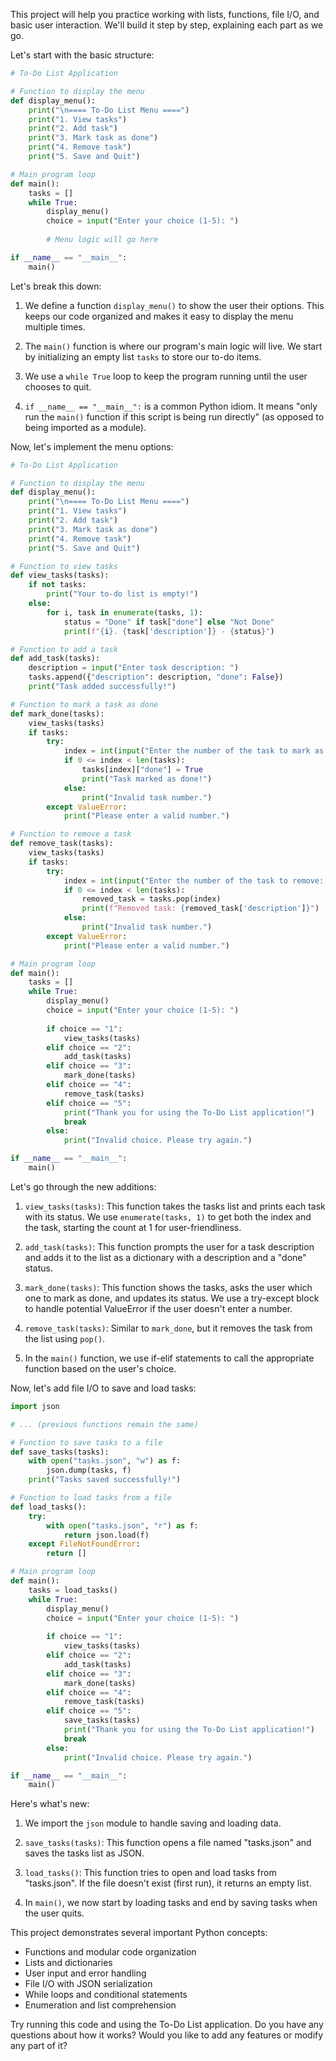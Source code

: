This project will help you practice working with lists, functions, file I/O, and basic user interaction. We'll build it step by step, explaining each part as we go.

Let's start with the basic structure:

```python
# To-Do List Application

# Function to display the menu
def display_menu():
    print("\n==== To-Do List Menu ====")
    print("1. View tasks")
    print("2. Add task")
    print("3. Mark task as done")
    print("4. Remove task")
    print("5. Save and Quit")

# Main program loop
def main():
    tasks = []
    while True:
        display_menu()
        choice = input("Enter your choice (1-5): ")
        
        # Menu logic will go here

if __name__ == "__main__":
    main()
```

Let's break this down:

1. We define a function `display_menu()` to show the user their options. This keeps our code organized and makes it easy to display the menu multiple times.

2. The `main()` function is where our program's main logic will live. We start by initializing an empty list `tasks` to store our to-do items.

3. We use a `while True` loop to keep the program running until the user chooses to quit.

4. `if __name__ == "__main__":` is a common Python idiom. It means "only run the `main()` function if this script is being run directly" (as opposed to being imported as a module).

Now, let's implement the menu options:

```python
# To-Do List Application

# Function to display the menu
def display_menu():
    print("\n==== To-Do List Menu ====")
    print("1. View tasks")
    print("2. Add task")
    print("3. Mark task as done")
    print("4. Remove task")
    print("5. Save and Quit")

# Function to view tasks
def view_tasks(tasks):
    if not tasks:
        print("Your to-do list is empty!")
    else:
        for i, task in enumerate(tasks, 1):
            status = "Done" if task["done"] else "Not Done"
            print(f"{i}. {task['description']} - {status}")

# Function to add a task
def add_task(tasks):
    description = input("Enter task description: ")
    tasks.append({"description": description, "done": False})
    print("Task added successfully!")

# Function to mark a task as done
def mark_done(tasks):
    view_tasks(tasks)
    if tasks:
        try:
            index = int(input("Enter the number of the task to mark as done: ")) - 1
            if 0 <= index < len(tasks):
                tasks[index]["done"] = True
                print("Task marked as done!")
            else:
                print("Invalid task number.")
        except ValueError:
            print("Please enter a valid number.")

# Function to remove a task
def remove_task(tasks):
    view_tasks(tasks)
    if tasks:
        try:
            index = int(input("Enter the number of the task to remove: ")) - 1
            if 0 <= index < len(tasks):
                removed_task = tasks.pop(index)
                print(f"Removed task: {removed_task['description']}")
            else:
                print("Invalid task number.")
        except ValueError:
            print("Please enter a valid number.")

# Main program loop
def main():
    tasks = []
    while True:
        display_menu()
        choice = input("Enter your choice (1-5): ")
        
        if choice == "1":
            view_tasks(tasks)
        elif choice == "2":
            add_task(tasks)
        elif choice == "3":
            mark_done(tasks)
        elif choice == "4":
            remove_task(tasks)
        elif choice == "5":
            print("Thank you for using the To-Do List application!")
            break
        else:
            print("Invalid choice. Please try again.")

if __name__ == "__main__":
    main()
```

Let's go through the new additions:

1. `view_tasks(tasks)`: This function takes the tasks list and prints each task with its status. We use `enumerate(tasks, 1)` to get both the index and the task, starting the count at 1 for user-friendliness.

2. `add_task(tasks)`: This function prompts the user for a task description and adds it to the list as a dictionary with a description and a "done" status.

3. `mark_done(tasks)`: This function shows the tasks, asks the user which one to mark as done, and updates its status. We use a try-except block to handle potential ValueError if the user doesn't enter a number.

4. `remove_task(tasks)`: Similar to `mark_done`, but it removes the task from the list using `pop()`.

5. In the `main()` function, we use if-elif statements to call the appropriate function based on the user's choice.

Now, let's add file I/O to save and load tasks:

```python
import json

# ... (previous functions remain the same)

# Function to save tasks to a file
def save_tasks(tasks):
    with open("tasks.json", "w") as f:
        json.dump(tasks, f)
    print("Tasks saved successfully!")

# Function to load tasks from a file
def load_tasks():
    try:
        with open("tasks.json", "r") as f:
            return json.load(f)
    except FileNotFoundError:
        return []

# Main program loop
def main():
    tasks = load_tasks()
    while True:
        display_menu()
        choice = input("Enter your choice (1-5): ")
        
        if choice == "1":
            view_tasks(tasks)
        elif choice == "2":
            add_task(tasks)
        elif choice == "3":
            mark_done(tasks)
        elif choice == "4":
            remove_task(tasks)
        elif choice == "5":
            save_tasks(tasks)
            print("Thank you for using the To-Do List application!")
            break
        else:
            print("Invalid choice. Please try again.")

if __name__ == "__main__":
    main()
```

Here's what's new:

1. We import the `json` module to handle saving and loading data.

2. `save_tasks(tasks)`: This function opens a file named "tasks.json" and saves the tasks list as JSON.

3. `load_tasks()`: This function tries to open and load tasks from "tasks.json". If the file doesn't exist (first run), it returns an empty list.

4. In `main()`, we now start by loading tasks and end by saving tasks when the user quits.

This project demonstrates several important Python concepts:

- Functions and modular code organization
- Lists and dictionaries
- User input and error handling
- File I/O with JSON serialization
- While loops and conditional statements
- Enumeration and list comprehension

Try running this code and using the To-Do List application. Do you have any questions about how it works? Would you like to add any features or modify any part of it?